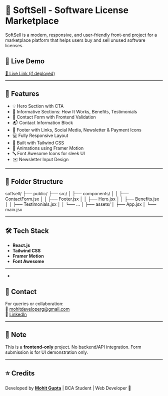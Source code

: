 # 💽 SoftSell - Software License Marketplace

SoftSell is a modern, responsive, and user-friendly front-end project for a marketplace platform that helps users buy and sell unused software licenses.

## 🚀 Live Demo

[🔗 Live Link (if deployed)](https://your-live-url.com)

---

## 🧩 Features

- 💡 Hero Section with CTA
- 📘 Informative Sections: How It Works, Benefits, Testimonials
- 📩 Contact Form with Frontend Validation
- 📬 Contact Information Block
- 🔗 Footer with Links, Social Media, Newsletter & Payment Icons
- 💻 Fully Responsive Layout
- 🎨 Built with Tailwind CSS
- 🧲 Animations using Framer Motion
- 🔤 Font Awesome Icons for sleek UI
- ✉️ Newsletter Input Design

---

## 📁 Folder Structure

softsell/
├── public/
├── src/
│ ├── components/
│ │ ├── ContactForm.jsx
│ │ ├── Footer.jsx
│ │ ├── Hero.jsx
│ │ ├── Benefits.jsx
│ │ ├── Testimonials.jsx
│ │ └── ...
│ ├── assets/
│ ├── App.jsx
│ └── main.jsx

---

## 🛠️ Tech Stack

- **React.js**
- **Tailwind CSS**
- **Framer Motion**
- **Font Awesome**

---
-

## 📧 Contact

For queries or collaboration:  
📩 [mohitdeveloperg@gmail.com](mailto:mohitdeveloperg@gmail.com)  
🔗 [LinkedIn](https://linkedin.com/in/mellifluousguy)

---

## 📌 Note

This is a **frontend-only** project. No backend/API integration. Form submission is for UI demonstration only.

---

## ⭐️ Credits

Developed by [**Mohit Gupta**](https://github.com/Mellifluousguy) | BCA Student | Web Developer 🚀
